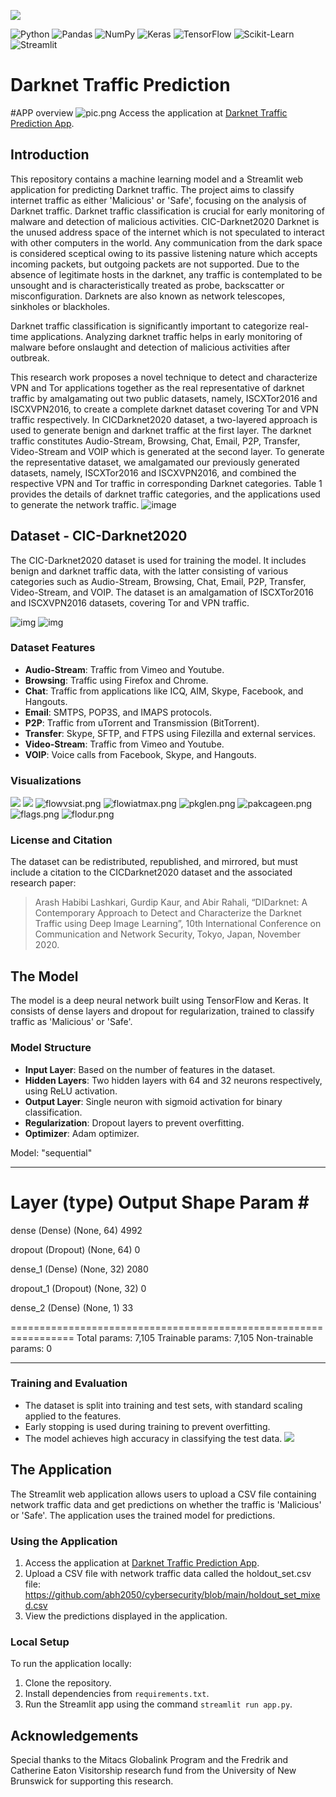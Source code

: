 ![](https://consumerfed.org/wp-content/uploads/2019/03/Dark-Web-Monitoring.jpg)

![Python](https://img.shields.io/badge/Python-3.8-blue?style=flat&logo=python&logoColor=white)
![Pandas](https://img.shields.io/badge/Pandas-1.3.4-blue?style=flat&logo=pandas&logoColor=white)
![NumPy](https://img.shields.io/badge/NumPy-1.21.2-blue?style=flat&logo=numpy&logoColor=white)
![Keras](https://img.shields.io/badge/Keras-2.8.0-red?style=flat&logo=keras&logoColor=white)
![TensorFlow](https://img.shields.io/badge/TensorFlow-2.7.0-orange?style=flat&logo=tensorflow&logoColor=white)
![Scikit-Learn](https://img.shields.io/badge/Scikit_Learn-1.0.2-green?style=flat&logo=scikit-learn&logoColor=white)
![Streamlit](https://img.shields.io/badge/Streamlit-1.0.0-red?style=flat&logo=streamlit&logoColor=white)


# Darknet Traffic Prediction

#APP overview
![pic.png](https://github.com/abh2050/cybersecurity/blob/main/pic.png)
Access the application at [Darknet Traffic Prediction App](https://darknetdetect.streamlit.app/).


## Introduction
This repository contains a machine learning model and a Streamlit web application for predicting Darknet traffic. The project aims to classify internet traffic as either 'Malicious' or 'Safe', focusing on the analysis of Darknet traffic. Darknet traffic classification is crucial for early monitoring of malware and detection of malicious activities.
CIC-Darknet2020
Darknet is the unused address space of the internet which is not speculated to interact with other computers in the world. Any communication from the dark space is considered sceptical owing to its passive listening nature which accepts incoming packets, but outgoing packets are not supported. Due to the absence of legitimate hosts in the darknet, any traffic is contemplated to be unsought and is characteristically treated as probe, backscatter or misconfiguration. Darknets are also known as network telescopes, sinkholes or blackholes.

Darknet traffic classification is significantly important to categorize real-time applications. Analyzing darknet traffic helps in early monitoring of malware before onslaught and detection of malicious activities after outbreak.

This research work proposes a novel technique to detect and characterize VPN and Tor applications together as the real representative of darknet traffic by amalgamating out two public datasets, namely, ISCXTor2016 and ISCXVPN2016, to create a complete darknet dataset covering Tor and VPN traffic respectively. In CICDarknet2020 dataset, a two-layered approach is used to generate benign and darknet traffic at the first layer. The darknet traffic constitutes Audio-Stream, Browsing, Chat, Email, P2P, Transfer, Video-Stream and VOIP which is generated at the second layer. To generate the representative dataset, we amalgamated our previously generated datasets, namely, ISCXTor2016 and ISCXVPN2016, and combined the respective VPN and Tor traffic in corresponding Darknet categories. Table 1 provides the details of darknet traffic categories, and the applications used to generate the network traffic.
![image](https://www.investopedia.com/thmb/1hG4u1nwWnYnljZkoGq3dh7046o=/1500x0/filters:no_upscale():max_bytes(150000):strip_icc()/dark-web-4198212-bdd6dd31665e440789a47bd7f2b14460.jpg)

## Dataset - CIC-Darknet2020
The CIC-Darknet2020 dataset is used for training the model. It includes benign and darknet traffic data, with the latter consisting of various categories such as Audio-Stream, Browsing, Chat, Email, P2P, Transfer, Video-Stream, and VOIP. The dataset is an amalgamation of ISCXTor2016 and ISCXVPN2016 datasets, covering Tor and VPN traffic. 

![img](https://github.com/abh2050/cybersecurity/blob/main/benign_vs_Malicious.png)
![img](https://github.com/abh2050/cybersecurity/blob/main/traffic.png)


### Dataset Features
- **Audio-Stream**: Traffic from Vimeo and Youtube.
- **Browsing**: Traffic using Firefox and Chrome.
- **Chat**: Traffic from applications like ICQ, AIM, Skype, Facebook, and Hangouts.
- **Email**: SMTPS, POP3S, and IMAPS protocols.
- **P2P**: Traffic from uTorrent and Transmission (BitTorrent).
- **Transfer**: Skype, SFTP, and FTPS using Filezilla and external services.
- **Video-Stream**: Traffic from Vimeo and Youtube.
- **VOIP**: Voice calls from Facebook, Skype, and Hangouts.

### Visualizations
![](https://github.com/abh2050/cybersecurity/blob/main/flow%20vs%20packet.png)
![](https://github.com/abh2050/cybersecurity/blob/main/corelation.png)
![flowvsiat.png](https://github.com/abh2050/cybersecurity/blob/main/flowvsiat.png)
![flowiatmax.png](https://github.com/abh2050/cybersecurity/blob/main/flowiatmax.png)
![pkglen.png](https://github.com/abh2050/cybersecurity/blob/main/pkglen.png)
![pakcageen.png](https://github.com/abh2050/cybersecurity/blob/main/pakcageen.png)
![flags.png](https://github.com/abh2050/cybersecurity/blob/main/flags.png)
![flodur.png](https://github.com/abh2050/cybersecurity/blob/main/flodur.png)


### License and Citation
The dataset can be redistributed, republished, and mirrored, but must include a citation to the CICDarknet2020 dataset and the associated research paper:

> Arash Habibi Lashkari, Gurdip Kaur, and Abir Rahali, “DIDarknet: A Contemporary Approach to Detect and Characterize the Darknet Traffic using Deep Image Learning”, 10th International Conference on Communication and Network Security, Tokyo, Japan, November 2020.

## The Model
The model is a deep neural network built using TensorFlow and Keras. It consists of dense layers and dropout for regularization, trained to classify traffic as 'Malicious' or 'Safe'.

### Model Structure
- **Input Layer**: Based on the number of features in the dataset.
- **Hidden Layers**: Two hidden layers with 64 and 32 neurons respectively, using ReLU activation.
- **Output Layer**: Single neuron with sigmoid activation for binary classification.
- **Regularization**: Dropout layers to prevent overfitting.
- **Optimizer**: Adam optimizer.

Model: "sequential"
_________________________________________________________________
 Layer (type)                Output Shape              Param #   
=================================================================
 dense (Dense)               (None, 64)                4992      
                                                                 
 dropout (Dropout)           (None, 64)                0         
                                                                 
 dense_1 (Dense)             (None, 32)                2080      
                                                                 
 dropout_1 (Dropout)         (None, 32)                0         
                                                                 
 dense_2 (Dense)             (None, 1)                 33        
                                                                 
=================================================================
Total params: 7,105
Trainable params: 7,105
Non-trainable params: 0
_________________________________________________________________

### Training and Evaluation
- The dataset is split into training and test sets, with standard scaling applied to the features.
- Early stopping is used during training to prevent overfitting.
- The model achieves high accuracy in classifying the test data.
![](https://github.com/abh2050/cybersecurity/blob/main/training%20val.png)

## The Application
The Streamlit web application allows users to upload a CSV file containing network traffic data and get predictions on whether the traffic is 'Malicious' or 'Safe'. The application uses the trained model for predictions.

### Using the Application
1. Access the application at [Darknet Traffic Prediction App](https://darknetdetect.streamlit.app/).
2. Upload a CSV file with network traffic data called the holdout_set.csv file: https://github.com/abh2050/cybersecurity/blob/main/holdout_set_mixed.csv
3. View the predictions displayed in the application.

### Local Setup
To run the application locally:
1. Clone the repository.
2. Install dependencies from `requirements.txt`.
3. Run the Streamlit app using the command `streamlit run app.py`.

## Acknowledgements
Special thanks to the Mitacs Globalink Program and the Fredrik and Catherine Eaton Visitorship research fund from the University of New Brunswick for supporting this research.

